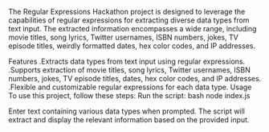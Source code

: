 The Regular Expressions Hackathon project is designed to leverage the capabilities of regular expressions for extracting diverse data types from text input. The extracted information encompasses a wide range, including movie titles, song lyrics, Twitter usernames, ISBN numbers, jokes, TV episode titles, weirdly formatted dates, hex color codes, and IP addresses.

Features
.Extracts data types from text input using regular expressions.
.Supports extraction of movie titles, song lyrics, Twitter usernames, ISBN numbers, jokes, TV episode titles, dates, hex color codes, and IP addresses.
.Flexible and customizable regular expressions for each data type.
Usage
To use this project, follow these steps:
Run the script:
bash
node index.js

Enter text containing various data types when prompted.
The script will extract and display the relevant information based on the provided input.
